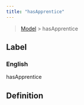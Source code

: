 ```yaml
---
title: "hasApprentice"
---
```


> [Model](../../) > hasApprentice

## Label

### English
hasApprentice


## Definition



    
